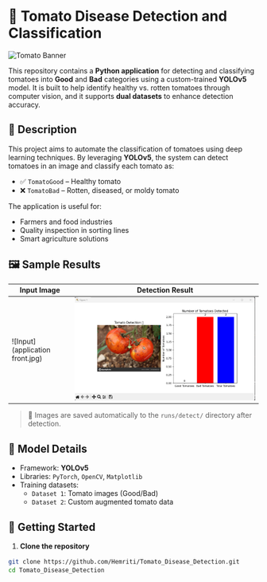 # 🍅 Tomato Disease Detection and Classification

![Tomato Banner](images/banner.png)

This repository contains a **Python application** for detecting and classifying tomatoes into **Good** and **Bad** categories using a custom-trained **YOLOv5** model. It is built to help identify healthy vs. rotten tomatoes through computer vision, and it supports **dual datasets** to enhance detection accuracy.

## 📌 Description

This project aims to automate the classification of tomatoes using deep learning techniques. By leveraging **YOLOv5**, the system can detect tomatoes in an image and classify each tomato as:

- ✅ `TomatoGood` – Healthy tomato
- ❌ `TomatoBad` – Rotten, diseased, or moldy tomato

The application is useful for:
- Farmers and food industries
- Quality inspection in sorting lines
- Smart agriculture solutions

## 🖼️ Sample Results

| Input Image | Detection Result |
|-------------|------------------|
| ![Input](application front.jpg) | ![Output](result.png) |


> 📝 Images are saved automatically to the `runs/detect/` directory after detection.

## 🧠 Model Details

- Framework: **YOLOv5**
- Libraries: `PyTorch`, `OpenCV`, `Matplotlib`
- Training datasets:
  - `Dataset 1`: Tomato images (Good/Bad)
  - `Dataset 2`: Custom augmented tomato data

## 🚀 Getting Started

1. **Clone the repository**

```bash
git clone https://github.com/Hemriti/Tomato_Disease_Detection.git
cd Tomato_Disease_Detection

